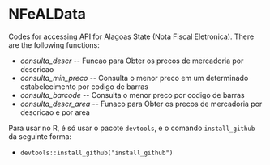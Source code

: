 # NFeALData
Codes for accessing API for Alagoas State (Nota Fiscal Eletronica). There are the following functions:

- *consulta_descr* -- Funcao para Obter os precos de mercadoria por descricao
- *consulta_min_preco* -- Consulta o menor preco em um determinado estabelecimento por codigo de barras
- *consulta_barcode* -- Consulta o menor preco por codigo de barras
- *consulta_descr_area* -- Funaco para Obter os precos de mercadoria por descricao e por area

Para usar no R, é só usar o pacote `devtools`, e o comando `install_github` da seguinte forma:

- `devtools::install_github("install_github")`
